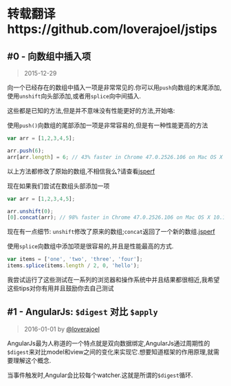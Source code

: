 # 转载翻译https://github.com/loverajoel/jstips 

## #0 - 向数组中插入项
> 2015-12-29

向一个已经存在的数组中插入一项是非常常见的.你可以用`push`向数组的末尾添加,使用`unshift`向头部添加,或者用`splice`向中间插入.

这些都是已知的方法,但是并不意味没有性能更好的方法,开始咯:

使用`push()`向数组的尾部添加一项是非常容易的,但是有一种性能更高的方法

```javascript
var arr = [1,2,3,4,5];

arr.push(6);
arr[arr.length] = 6; // 43% faster in Chrome 47.0.2526.106 on Mac OS X 10.11.1
```
以上方法都修改了原始的数组,不相信我么?请查看[jsperf](http://jsperf.com/push-item-inside-an-array)

现在如果我们尝试在数组头部添加一项

```javascript
var arr = [1,2,3,4,5];

arr.unshift(0);
[0].concat(arr); // 98% faster in Chrome 47.0.2526.106 on Mac OS X 10.11.1
```
现在有一点细节: `unshift`修改了原来的数组;`concat`返回了一个新的数组.[jsperf](http://jsperf.com/unshift-item-inside-an-array)

使用`splice`向数组中添加项是很容易的,并且是性能最高的方式.

```javascript
var items = ['one', 'two', 'three', 'four'];
items.splice(items.length / 2, 0, 'hello');
```

我尝试运行了这些测试在一系列的浏览器和操作系统中并且结果都很相近,我希望这些tips对你有用并且鼓励你去自己测试

## #1 - AngularJs: `$digest` 对比 `$apply`

> 2016-01-01  by [@loverajoel](https://twitter.com/loverajoel)

AngularJs最为人称道的一个特点就是双向数据绑定,AngularJs通过周期性的`$digest`来对比model和view之间的变化来实现它.想要知道框架的作用原理,就需要理解这个概念.

当事件触发时,Angular会比较每个watcher.这就是所谓的`$digest`循环.
